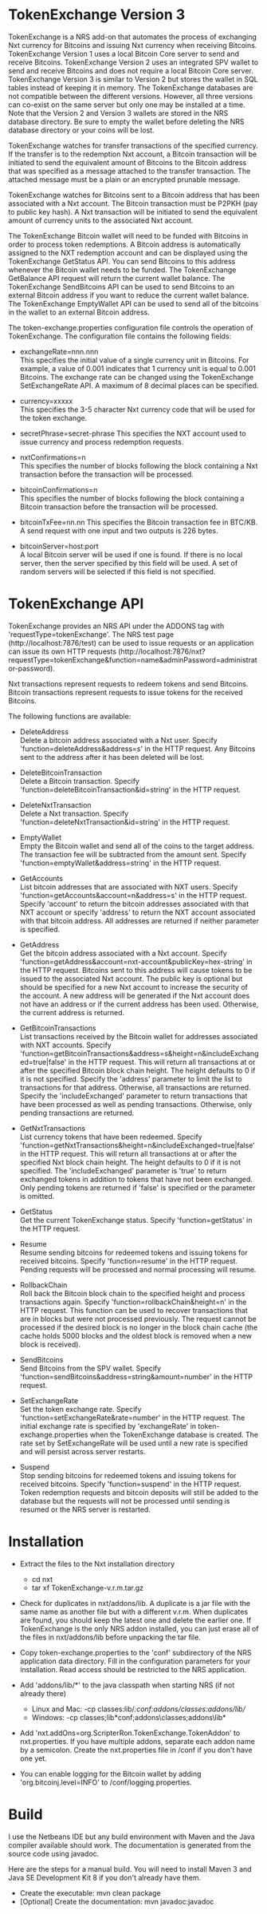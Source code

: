 TokenExchange Version 3
=======================

TokenExchange is a NRS add-on that automates the process of exchanging Nxt currency for Bitcoins and issuing Nxt currency when receiving Bitcoins.  TokenExchange Version 1 uses a local Bitcoin Core server to send and receive Bitcoins.  TokenExchange Version 2 uses an integrated SPV wallet to send and receive Bitcoins and does not require a local Bitcoin Core server.  TokenExchange Version 3 is similar to Version 2 but stores the wallet in SQL tables instead of keeping it in memory.  The TokenExchange databases are not compatible between the different versions.  However, all three versions can co-exist on the same server but only one may be installed at a time.  Note that the Version 2 and Version 3 wallets are stored in the NRS database directory.  Be sure to empty the wallet before deleting the NRS database directory or your coins will be lost.

TokenExchange watches for transfer transactions of the specified currency.  If the transfer is to the redemption Nxt account, a Bitcoin transaction will be initiated to send the equivalent amount of Bitcoins to the Bitcoin address that was specified as a message attached to the transfer transaction.  The attached message must be a plain or an encrypted prunable message.

TokenExchange watches for Bitcoins sent to a Bitcoin address that has been associated with a Nxt account.  The Bitcoin transaction must be P2PKH (pay to public key hash).  A Nxt transaction will be initiated to send the equivalent amount of currency units to the associated Nxt account.

The TokenExchange Bitcoin wallet will need to be funded with Bitcoins in order to process token redemptions.  A Bitcoin address is automatically assigned to the NXT redemption account and can be displayed using the TokenExchange GetStatus API.  You can send Bitcoins to this address whenever the Bitcoin wallet needs to be funded.  The TokenExchange GetBalance API request will return the current wallet balance.  The TokenExchange SendBitcoins API can be used to send Bitcoins to an external Bitcoin address if you want to reduce the current wallet balance.  The TokenExchange EmptyWallet API can be used to send all of the bitcoins in the wallet to an external Bitcoin address.

The token-exchange.properties configuration file controls the operation of TokenExchange.  The configuration file contains the following fields:    

- exchangeRate=nnn.nnn    
    This specifies the initial value of a single currency unit in Bitcoins.  For example, a value of 0.001 indicates that 1 currency unit is equal to 0.001 Bitcoins.  The exchange rate can be changed using the TokenExchange SetExchangeRate API.  A maximum of 8 decimal places can be specified.
 
- currency=xxxxx    
    This specifies the 3-5 character Nxt currency code that will be used for the token exchange.

- secretPhrase=secret-phrase
    This specifies the NXT account used to issue currency and process redemption requests.
    
- nxtConfirmations=n    
    This specifies the number of blocks following the block containing a Nxt transaction before the transaction will be processed.
    
- bitcoinConfirmations=n    
    This specifies the number of blocks following the block containing a Bitcoin transaction before the transaction will be processed.
    
- bitcoinTxFee=nn.nn
    This specifies the Bitcoin transaction fee in BTC/KB.  A send request with one input and two outputs is 226 bytes.
    
- bitcoinServer=host:port    
    A local Bitcoin server will be used if one is found.  If there is no local server, then the server specified by this field will be used.  A set of random servers will be selected if this field is not specified.


TokenExchange API
=================

TokenExchange provides an NRS API under the ADDONS tag with 'requestType=tokenExchange'.  The NRS test page (http://localhost:7876/test) can be used to issue requests or an application can issue its own HTTP requests (http://localhost:7876/nxt?requestType=tokenExchange&function=name&adminPassword=administrator-password).

Nxt transactions represent requests to redeem tokens and send Bitcoins.  Bitcoin transactions represent requests to issue tokens for the received Bitcoins.

The following functions are available:
  
  - DeleteAddress    
    Delete a bitcoin address associated with a Nxt user. Specify 'function=deleteAddress&address=s' in the HTTP request.  Any Bitcoins sent to the address after it has been deleted will be lost.
    
  - DeleteBitcoinTransaction    
    Delete a Bitcoin transaction.  Specify 'function=deleteBitcoinTransaction&id=string' in the HTTP request.
    
  - DeleteNxtTransaction    
    Delete a Nxt transaction.  Specify 'function=deleteNxtTransaction&id=string' in the HTTP request.  

  - EmptyWallet    
    Empty the Bitcoin wallet and send all of the coins to the target address.  The transaction fee will be subtracted from the amount sent.  Specify 'function=emptyWallet&address=string' in the HTTP request.
    
  - GetAccounts    
    List bitcoin addresses that are associated with NXT users. Specify 'function=getAccounts&account=n&address=s' in the HTTP request.  Specify 'account' to return the bitcoin addresses associated with that NXT account or specify 'address' to return the NXT account associated with that bitcoin address.  All addresses are returned if neither parameter is specified.
  
  - GetAddress    
    Get the bitcoin address associated with a Nxt account.  Specify  'function=getAddress&account=nxt-account&publicKey=hex-string' in the HTTP request.  Bitcoins sent to this address will cause tokens to be issued to the associated Nxt account.  The public key is optional but should be specified for a new Nxt account to increase the security of the account.  A new address will be generated if the Nxt account does not have an address or if the current address has been used.  Otherwise, the current address is returned.
  
  - GetBitcoinTransactions    
    List transactions received by the Bitcoin wallet for addresses associated with NXT accounts.  Specify 'function=getBitcoinTransactions&address=s&height=n&includeExchanged=true|false' in the HTTP request.  This will return all transactions at or after the specified Bitcoin block chain height.  The height defaults to 0 if it is not specified.  Specify the 'address' parameter to limit the list to transactions for that address.  Otherwise, all transactions are returned.  Specify the 'includeExchanged' parameter to return transactions that have been processed as well as pending transactions.  Otherwise, only pending transactions are returned.
  
  - GetNxtTransactions    
    List currency tokens that have been redeemed.  Specify 'function=getNxtTransactions&height=n&includeExchanged=true|false' in the HTTP request.  This will return all transactions at or after the specified Nxt block chain height.  The height defaults to 0 if it is not specified.  The 'includeExchanged' parameter is 'true' to return exchanged tokens in addition to tokens that have not been exchanged.  Only pending tokens are returned if 'false' is specified or the parameter is omitted.

  - GetStatus    
    Get the current TokenExchange status.  Specify 'function=getStatus' in the HTTP request.
  
  - Resume    
    Resume sending bitcoins for redeemed tokens and issuing tokens for received bitcoins.  Specify 'function=resume' in the HTTP request.  Pending requests will be processed and normal processing will resume.
  
  - RollbackChain    
    Roll back the Bitcoin block chain to the specified height and process transactions again.  Specify 'function=rollbackChain&height=n' in the HTTP request.  This function can be used to recover transactions that are in blocks but were not processed previously.  The request cannot be processed if the desired block is no longer in the block chain cache (the cache holds 5000 blocks and the oldest block is removed when a new block is received).
    
  - SendBitcoins    
    Send Bitcoins from the SPV wallet.  Specify 'function=sendBitcoins&address=string&amount=number' in the HTTP request.
  
  - SetExchangeRate     
    Set the token exchange rate.  Specify 'function=setExchangeRate&rate=number' in the HTTP request.  The initial exchange rate is specified by 'exchangeRate' in token-exchange.properties when the TokenExchange database is created.  The rate set by SetExchangeRate will be used until a new rate is specified and will persist across server restarts.
    
  - Suspend    
    Stop sending bitcoins for redeemed tokens and issuing tokens for received bitcoins.  Specify 'function=suspend' in the HTTP request.  Token redemption requests and bitcoin deposits will still be added to the database but the requests will not be processed until sending is resumed or the NRS server is restarted.


Installation
============

- Extract the files to the Nxt installation directory    
    - cd nxt    
    - tar xf TokenExchange-v.r.m.tar.gz

- Check for duplicates in nxt/addons/lib.  A duplicate is a jar file with the same name as another file but with a different v.r.m.  When duplicates are found, you should keep the latest one and delete the earlier one.  If TokenExchange is the only NRS addon installed, you can just erase all of the files in nxt/addons/lib before unpacking the tar file.

- Copy token-exchange.properties to the 'conf' subdirectory of the NRS application data directory.  Fill in the configuration parameters for your installation.  Read access should be restricted to the NRS application.

- Add 'addons/lib/*' to the java classpath when starting NRS (if not already there)    
    - Linux and Mac: -cp classes:lib/*:conf:addons/classes:addons/lib/*    
    - Windows: -cp classes;lib\*conf;addons\classes;addons\lib\*    

- Add 'nxt.addOns=org.ScripterRon.TokenExchange.TokenAddon' to nxt.properties. If you have multiple addons, separate each addon name by a semicolon.  Create the nxt.properties file in <NRS-application-data>/conf if you don't have one yet.

- You can enable logging for the Bitcoin wallet by adding 'org.bitcoinj.level=INFO' to <NRS-application-directory>/conf/logging.properties.
    
    
Build
=====

I use the Netbeans IDE but any build environment with Maven and the Java compiler available should work.  The documentation is generated from the source code using javadoc.

Here are the steps for a manual build.  You will need to install Maven 3 and Java SE Development Kit 8 if you don't already have them.

  - Create the executable: mvn clean package    
  - [Optional] Create the documentation: mvn javadoc:javadoc    

